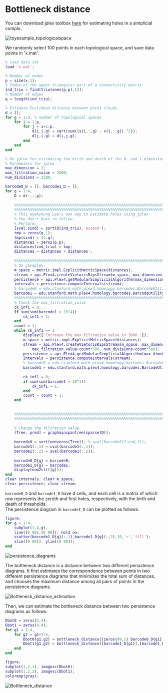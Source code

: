 # Bottleneck distance 

You can download jplex toolbox [here](https://www.math.colostate.edu/~adams/jplex/files/PlexMatlabTutorial.pdf) for estimating holes in a simplicial complx. 

![toyexample_topologicalspace](https://user-images.githubusercontent.com/54297018/63508330-b8165580-c514-11e9-98b6-570b28aa84f3.png)

We randomly select 100 points in each topological space, and save data points in 'x.mat'. 

```Matlab 
% load data set 
load 'x.mat'; 

% Number of nodes 
p = size(x,1);
% Index of the upper triangular part of a connectivity matrix 
ind_triu = find(triu(ones(p,p),1));
% Number of edges 
q = length(ind_triu);

% Estimate Euclidean distance between point clouds. 
d = [];
for g = 1:4, % number of topological spaces 
    for i = 1:p,
        for j = i+1:p,
            d(i,j,g) = sqrt(sum((x(i,:,g) - x(j,:,g)).^2));
            d(j,i,g) = d(i,j,g);
        end
    end
end

% Do jplex for estimating the birth and death of the 0- and 1-dimensional holes in four sets of point cloud data 
% Parameters for jplex
max_dimension = 2;
max_filtration_value = 2500;
num_divisions = 2500;

barcode0_D = []; barcode1_D = [];
for g = 1:4, 
    D = d(:,:,g);
    
    %%%%%%%%%%%%%%%%%%%%%%%%%%%%%%%%%%%%%%%%%%%%%%%%%%%%%%%%%%%%%%%%%%%%%%%%%%%%%%%%%%%%%%
    %%%%%%%%%%%%%%%%%%%%%%%%%%%%%%%%%%%%%%%%%%%%%%%%%%%%%%%%%%%%%%%%%%%%%%%%%%%%%%%%%%%%%% 
    % This Hyekyoung Lee's own way to estimate holes using jplex
    % You don't have to follow. 
    % Perform.
    [sval,sind] = sort(D(ind_triu),'ascend');
    tmp = zeros(q,1);
    tmp(sind) = [1:q];
    distances = zeros(p,p);
    distances(ind_triu) = tmp;
    distances = distances + distances';
    
    %%%%%%%%%%%%%%%%%%%%%%%%%%%%%%%%%%%%%%%%%%%%%%%%%%%%%%%%%%%%%%%%%%%%%%%%%%%%%%%%%%%%%%
    % Do javaplex.
    m_space = metric.impl.ExplicitMetricSpace(distances);
    stream = api.Plex4.createVietorisRipsStream(m_space, max_dimension, max_filtration_value, num_divisions);
    persistence = api.Plex4.getModularSimplicialAlgorithm(max_dimension, 2);
    intervals = persistence.computeIntervals(stream);
    % barcode0 = edu.stanford.math.plex4.homology.barcodes.BarcodeUtility.getEndpoints(intervals, 0, 0);
    barcode1 = edu.stanford.math.plex4.homology.barcodes.BarcodeUtility.getEndpoints(intervals, 1, 0);
    %%%%%%%%%%%%%%%%%%%%%%%%%%%%%%%%%%%%%%%%%%%%%%%%%%%%%%%%%%%%%%%%%%%%%%%%%%%%%%%%%%%%%%
    % Check the max_filtration_value
    ck_inf1 = 0;
    if sum(sum(barcode1 > 10^4))
        ck_inf1 = 1;
    end
    count = 1;
    while ck_inf1 == 1
        display(['Increase the max_filtration_value to 3000.']);
        m_space = metric.impl.ExplicitMetricSpace(distances);
        stream = api.Plex4.createVietorisRipsStream(m_space, max_dimension, ...
            max_filtration_value+count*500, num_divisions+count*500);
        persistence = api.Plex4.getModularSimplicialAlgorithm(max_dimension, 2);
        intervals = persistence.computeIntervals(stream);
        % barcode0 = edu.stanford.math.plex4.homology.barcodes.BarcodeUtility.getEndpoints(intervals, 0, 0);
        barcode1 = edu.stanford.math.plex4.homology.barcodes.BarcodeUtility.getEndpoints(intervals, 1, 0);
        
        ck_inf1 = 0;
        if sum(sum(barcode1 > 10^4))
            ck_inf1 = 1;
        end
        count = count + 1;
    end
    
    
    %%%%%%%%%%%%%%%%%%%%%%%%%%%%%%%%%%%%%%%%%%%%%%%%%%%%%%%%%%%%%%%%%%%%%%%%%%%%%%%%%%%%%%
    %%%%%%%%%%%%%%%%%%%%%%%%%%%%%%%%%%%%%%%%%%%%%%%%%%%%%%%%%%%%%%%%%%%%%%%%%%%%%%%%%%%%%% 
    
    % Change the filtration value.
    [Tree, pred] = graphminspantree(sparse(D));
    
    barcode0 = sort(nonzeros(Tree)); % sval(barcode0(2:end,2));
    barcode1(:,1) = sval(barcode1(:,1));
    barcode1(:,2) = sval(barcode1(:,2));
    
    barcode0_D{g} = barcode0;
    barcode1_D{g} = barcode1;
    display(num2str([g]));
end
clear intervals; clear m_space; 
clear persistence; clear stream; 
``` 

`barcode0_D` and `barcode1_D` have 4 cells, and each cell is a matrix of which row represents the zeroth and first holes, respectively, with the birth and death of thresholds.   
The persistence diagram in `barcode1_D` can be plotted as follows: 

```Matlab 
figure; 
for g = 1:4, 
    subplot(1,4,g), 
    line([0 80],[0 80]); hold on;  
    scatter(barcode1_D{g}(:,1),barcode1_D{g}(:,2),10,'r','fill'); 
    xlim([0 80]), ylim([0 80]); 
end
```

![persistence_diagrams](https://user-images.githubusercontent.com/54297018/63508078-2dcdf180-c514-11e9-879d-130d85886942.png)


The bottleneck distance is a distance between two different persistence diagrams. 
It first estimates the correspondence between points in two different persistence diagrams that minimizes the total sum of distances, and chooses the maximum distance among all pairs of points in the persistence diagrams. 

![Bottleneck_distance_estimation](https://user-images.githubusercontent.com/54297018/63508382-d419f700-c514-11e9-8ea8-042ee4820c22.png)

Then, we can estimate the bottleneck distance between two persistence diagrams as follows: 

```Matlab 
Dbot0 = zeros(4,4); 
Dbot1 = zeros(4,4); 
for g1 = 1:4,
    for g2 = g1+1:4,
        Dbot0(g1,g2) = bottleneck_distance([zeros(99,1) barcode0_D{g1}],[zeros(99,1) barcode0_D{g2}]);
        Dbot1(g1,g2) = bottleneck_distance([barcode1_D{g1}],[barcode1_D{g2}]);
    end 
end 

figure; 
subplot(1,2,1), imagesc(Dbot0); 
subplot(1,2,2), imagesc(Dbot1); 
colormap(gray); 
``` 

![Bottleneck_distance](https://user-images.githubusercontent.com/54297018/63508414-e300a980-c514-11e9-98a2-e2c4d8da0148.png)


